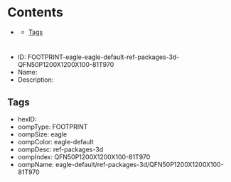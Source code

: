 



Contents
========

* [](#)
	* [Tags](#tags)

# 

- ID: FOOTPRINT-eagle-eagle-default-ref-packages-3d-QFN50P1200X1200X100-81T970
- Name: 
- Description: 

## Tags

- hexID: 
- oompType: FOOTPRINT
- oompSize: eagle
- oompColor: eagle-default
- oompDesc: ref-packages-3d
- oompIndex: QFN50P1200X1200X100-81T970
- oompName: eagle-default/ref-packages-3d/QFN50P1200X1200X100-81T970
